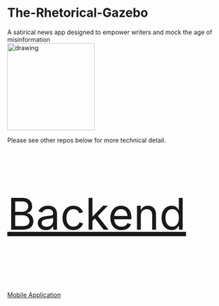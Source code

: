 # The-Rhetorical-Gazebo

A satirical news app designed to empower writers and mock the age of misinformation<br>
<img src="https://therhetoricalgazebo-media.s3.us-east-2.amazonaws.com/Screenshot_20211122-170009.jpg" alt="drawing" width="200"/>

Please see other repos below for more technical detail.<br>
<a href = "https://github.com/TylerBaughcome/RhetoricalGazeboBackend"><p style = "font-size: 100px">Backend</p></a><br>
<a href = "https://github.com/TylerBaughcome/RhetoricalGazeboMobileClient">Mobile Application</a><br>
